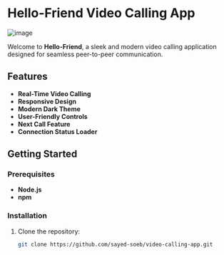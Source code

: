 # Hello-Friend Video Calling App

![image](https://github.com/user-attachments/assets/a682eac7-b4f6-4972-a31c-937fa61af685)


Welcome to **Hello-Friend**, a sleek and modern video calling application designed for seamless peer-to-peer communication.

## Features

- **Real-Time Video Calling**
- **Responsive Design**
- **Modern Dark Theme**
- **User-Friendly Controls**
- **Next Call Feature**
- **Connection Status Loader**

## Getting Started

### Prerequisites

- **Node.js**
- **npm**

### Installation

1. Clone the repository:
   ```bash
   git clone https://github.com/sayed-soeb/video-calling-app.git
